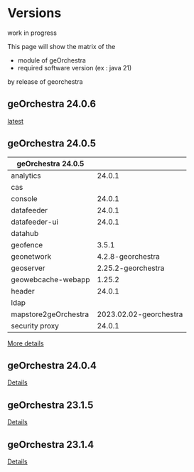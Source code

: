 # Versions

work in progress

This page will show the matrix of the 
- module of geOrchestra
- required software version (ex : java 21)

by release of georchestra 
## geOrchestra 24.0.6

[latest](https://github.com/georchestra/georchestra/releases/tag/24.0.6)

## geOrchestra 24.0.5


| geOrchestra 24.0.5   | |
| -------------------- |--|
| analytics            | 24.0.1 |
| cas                  |  |
| console              | 24.0.1 |
| datafeeder           | 24.0.1 |
| datafeeder-ui        | 24.0.1 |
| datahub              |  |
| geofence             | 3.5.1 |
| geonetwork           | 4.2.8-georchestra |
| geoserver            | 2.25.2-georchestra |
| geowebcache-webapp   | 1.25.2 |
| header               | 24.0.1 |
| ldap                 |  |
| mapstore2geOrchestra | 2023.02.02-georchestra |
| security proxy       | 24.0.1 |

[More details](https://github.com/georchestra/georchestra/releases/tag/24.0.5)

## geOrchestra 24.0.4
[Details](https://github.com/georchestra/georchestra/releases/tag/24.0.4)

## geOrchestra 23.1.5

[Details](https://github.com/georchestra/georchestra/releases/tag/23.1.5)

## geOrchestra 23.1.4

[Details](https://github.com/georchestra/georchestra/releases/tag/23.1.4)